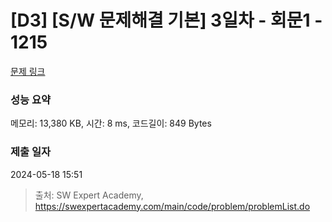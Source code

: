# [D3] [S/W 문제해결 기본] 3일차 - 회문1 - 1215 

[문제 링크](https://swexpertacademy.com/main/code/problem/problemDetail.do?contestProbId=AV14QpAaAAwCFAYi) 

### 성능 요약

메모리: 13,380 KB, 시간: 8 ms, 코드길이: 849 Bytes

### 제출 일자

2024-05-18 15:51



> 출처: SW Expert Academy, https://swexpertacademy.com/main/code/problem/problemList.do